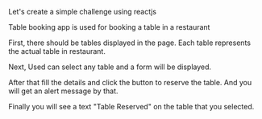 Let's create a simple challenge using reactjs

Table booking app is used for booking a table in a restaurant

First, there should be tables displayed in the page. Each table represents the actual table in restaurant.

Next, Used can select any table and a form will be displayed.

After that fill the details and click the button to reserve the table. And you will get an alert message by that.

Finally you will see a text "Table Reserved" on the table that you selected.